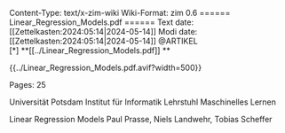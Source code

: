 Content-Type: text/x-zim-wiki
Wiki-Format: zim 0.6
====== Linear_Regression_Models.pdf ======
Text date: [[Zettelkasten:2024:05:14|2024-05-14]] Modi date: [[Zettelkasten:2024:05:14|2024-05-14]]
@ARTIKEL  
[*] **[[../Linear_Regression_Models.pdf]] **



{{../Linear_Regression_Models.pdf.avif?width=500}}

Pages:           25


Universität Potsdam
Institut für Informatik
Lehrstuhl Maschinelles Lernen

Linear Regression Models
Paul Prasse, Niels Landwehr, Tobias Scheffer

